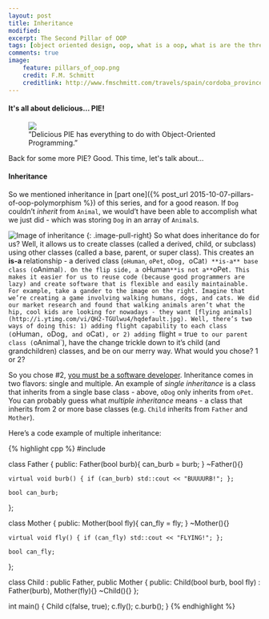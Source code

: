 ```yaml
---
layout: post
title: Inheritance
modified:
excerpt: The Second Pillar of OOP
tags: [object oriented design, oop, what is a oop, what is are the three pillars of object oriented design, encapsulation, polymorpish, inheritance, oop in c++, PIE, three pillars of oop, tutorial on OOP, programming, programming languages]
comments: true
image:
    feature: pillars_of_oop.png
    credit: F.M. Schmitt
    creditlink: http://www.fmschmitt.com/travels/spain/cordoba_province/cordoba-mosque/FirstExpansion.html
---
```


#### It's all about delicious… PIE!

<figure>
    <a href="http://www.epicurious.com/images/articlesguides/seasonalcooking/winter/key-lime-pie.jpg"><img src="http://www.epicurious.com/images/articlesguides/seasonalcooking/winter/key-lime-pie.jpg"></a>
    <figcaption>”Delicious PIE has everything to do with Object-Oriented Programming.”</figcaption>
</figure>

Back for some more PIE? Good. This time, let's talk about...

#### Inheritance

So we mentioned inheritance in [part one]({% post_url 2015-10-07-pillars-of-oop-polymorphism %}) of this series, and for a good reason. If `Dog` couldn’t *inherit* from `Animal`, we would’t have been able to accomplish what we just did   - which was storing `Dog` in an array of `Animal`s.

![Image of inheritance](http://www.derekyu.com/tigs/forums/tutorials/gmtut/gmtut-008.png)
{: .image-pull-right}
So what does inheritance do for us? Well, it allows us to create classes (called a derived, child, or subclass) using other classes (called a base, parent, or super class). This creates an **is-a** relationship - a derived class (`oHuman`, `oPet`, `oDog, `oCat`) **is-a** base class (`oAnimal`). On the flip side, a `oHuman` **is not a** `oPet`. This makes it easier for us to reuse code (because good programmers are lazy) and create software that is flexible and easily maintainable. For example, take a gander to the image on the right. Imagine that we’re creating a game involving walking humans, dogs, and cats. We did our market research and found that walking animals aren’t what the hip, cool kids are looking for nowadays - they want [flying animals](http://i.ytimg.com/vi/QH2-TGUlwu4/hqdefault.jpg). Well, there’s two ways of doing this: 1) adding flight capability to each class (`oHuman`, `oDog`, and `oCat`), or 2) adding `flight = true` to our parent class (`oAnimal`), have the change trickle down to it’s child (and grandchildren) classes, and be on our merry way. What would you chose? 1 or 2?

So you chose #2, [you must be a software developer](https://bintrayblog.files.wordpress.com/2013/10/lazyness.jpg?w=630). Inheritance comes in two flavors: single and multiple. An example of *single inheritance* is a class that inherits from a single base class - above, `oDog` only inherits from `oPet`. You can probably guess what *multiple inheritance* means - a class that inherits from 2 or more base classes (e.g. `Child` inherits from `Father` and `Mother`).

Here’s a code example of multiple inheritance:

{% highlight cpp %}
#include <iostream>

class Father
{
public:
    Father(bool burb){ can_burb = burb; }
    ~Father(){}

    virtual void burb() { if (can_burb) std::cout << "BUUUURB!"; };

    bool can_burb;
};

class Mother
{
public:
    Mother(bool fly){ can_fly = fly; }
    ~Mother(){}

    virtual void fly() { if (can_fly) std::cout << "FLYING!"; };

    bool can_fly;
};

class Child : public Father,
	      public Mother
{
public:
    Child(bool burb, bool fly)
        : Father(burb),
          Mother(fly){}
    ~Child(){}
};

int main() {
    Child c(false, true);
    c.fly();
    c.burb();
}
{% endhighlight %}

 
